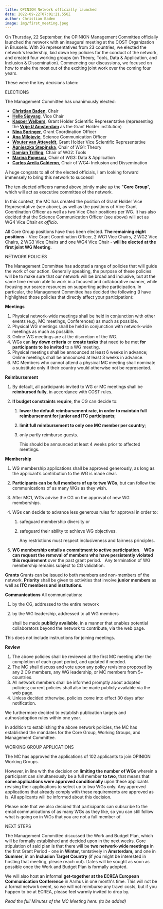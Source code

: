 ```yaml
---
title: OPINION Network officially launched
date: 2022-09-22T07:01:21.550Z
author: Christian Baden
image: img/first_meeting.jpeg
---
```

On Thursday, 22 September, the OPINION Management Committee officially launched the network with an inaugural meeting at the COST Organization in Brussels. With 26 representatives from 23 countries, we elected the network's leadership, laid down key policies for the conduct of the network, and created four working groups (on Theory, Tools, Data & Application, and Inclusion & Dissemination). Commencing our discussions, we focused on how to make the most out of the exciting joint work over the coming four years.

These were the key decisions taken:



ELECTIONS

The Management Committee has unanimously elected:

* **[Christian Baden](https://scholars.huji.ac.il/christianbaden/)**, Chair
* **[Helle Sjøvaag](https://www.uis.no/en/profile/818/)**, Vice Chair
* **[Kasper Welbers](https://research.vu.nl/en/persons/kasper-welbers/)**, Grant Holder Scientific Representative (representing the **[Vrije U Amsterdam](https://vu.nl)** as the Grant Holder institution)
* **[Nina Springer](https://www.uni-muenster.de/Kowi/personen/nina-springer.html/)**, Grant Coordination Officer
* **[Ana Milojevic](https://www.fpn.bg.ac.rs/faculty/ana-milojevic/)**, Science Communication Officer
* **[Wouter van Atteveldt](https://vanatteveldt.com/)**, Grant Holder Vice Scientific Representative
* **[Agnieszka Stepinska](https://www.agnieszkastepinska.pl/)**, Chair of WG1: Theory
* **[Damian Trilling](https://www.damiantrilling.net/)**, Chair of WG2: Tools
* **[Marina Popescu](https://people.ceu.edu/marina_popescu/)**, Chair of WG3: Data & Application
* **[Carlos Arcila Calderon](https://sociocav.usal.es/web/miembros/comunicacion-y-publicidad/carlos-arcila-calderon/)**, Chair of WG4: Inclusion and Dissemination

A huge congrats to all of the elected officials, I am looking forward immensely to bring this network to success!

The ten elected officers named above jointly make up the "**Core Group**", which will act as executive committee of the network.

In this context, the MC has created the position of Grant Holder Vice Representative (see above), as well as the positions of Vice Grant Coordination Officer as well as two Vice Chair positions per WG. It has also decided that the Science Communication Officer (see above) will act as WG4 Vice Chair *ex officio*.

All Core Group positions have thus been elected. **The remaining eight positions** - Vice Grant Coordination Officer, 2 WG1 Vice Chairs, 2 WG2 Vice Chairs, 2 WG3 Vice Chairs and one WG4 Vice Chair - **will be elected at the first joint WG Meeting**.



NETWORK POLICIES

The Management Committee has adopted a range of policies that will guide the work of our action. Generally speaking, the purpose of these policies will be to make sure that our network will be broad and inclusive, but at the same time remain able to work in a focused and collaborative manner, while focusing our scarce resources on supporting active participation. In particular, the Management Committee has decided the following (I have highlighted those policies that directly affect your participation):

**Meetings**

1. Physical network-wide meetings shall be held in conjunction with other events (e.g., MC meetings, Conferences) as much as possible.
2. Physical WG meetings shall be held in conjunction with network-wide meetings as much as possible.
3. Online WG meetings are at the discretion of the WG.
4. WGs can **lay down criteria** or **create tasks** that need to be met **for participants to be invited** to a WG meeting.
5. Physical meetings shall be announced at least 6 weeks in advance; Online meetings shall be announced at least 3 weeks in advance.
6. MC Members who cannot attend a physical MC meeting shall nominate a substitute only if their country would otherwise not be represented.

**Reimbursement**

1. By default, all participants invited to WG or MC meetings shall be **reimbursed fully**, in accordance with COST rules.
2. **If budget constraints require**, the CG can decide to:

   1. **lower the default reimbursement rate, in order to maintain full reimbursement for junior and ITC participants**;
   2. **limit full reimbursement to only one MC member per country**;
   3. only partly reimburse guests.

      This should be announced at least 4 weeks prior to affected meetings.

**Membership**

1. WG membership applications shall be approved generously, as long as the applicant’s contribution to the WG is made clear.
2. **Participants can be full members of up to two WGs**, but can follow the communications of as many WGs as they wish.
3. After MC1, WGs advise the CG on the approval of new WG memberships.
4. WGs can decide to advance less generous rules for approval in order to:

   1. safeguard membership diversity or
   2. safeguard their ability to achieve WG objectives.

      Any restrictions must respect inclusiveness and fairness principles.
5. **WG membership entails a commitment to active participation.**
     **WGs can request the removal of members who have persistently violated this requirement** over the past grant period.
     Any termination of WG membership remains subject to CG validation.

**Grants**
Grants can be issued to both members and non-members of the network. **Priority** shall be given to activities that involve **junior members** as well as **ITC members and institutions.**

**Communications**
All communications:

1. by the CG, addressed to the entire network
2. by the WG leadership, addressed to all WG members

   shall be made **publicly available**, in a manner that enables potential collaborators beyond the network to contribute, via the web page.

This does not include instructions for joining meetings.

**Review**

1. The above policies shall be reviewed at the first MC meeting after the completion of each grant period, and updated if needed.
2. The MC shall discuss and vote upon any policy revisions proposed by any 2 CG members, any WG leadership, or MC members from 5+ countries.
3. All network members shall be informed promptly about adopted policies; current policies shall also be made publicly available via the web page.
4. Unless decided otherwise, policies come into effect 30 days after notification.

We furthermore decided to establish publication targets and author/adoption rules within one year.

In addition to establishing the above network policies, the MC has established the mandates for the Core Group, Working Groups, and Management Committee.



WORKING GROUP APPLICATIONS

The MC has approved the applications of 102 applicants to join OPINION Working Groups.

However, in line with the decision on **limiting the number of WGs** wherein a participant can simultaneously be a full member **to two**, that means that **some applications were approved conditionally** upon these applicants revising their applications to select up to two WGs only. Any approved applications that already comply with these requirements are approved as is. All applicants will be informed about this decision.

Please note that we also decided that participants can subscribe to the email communications of as many WGs as they like, so you can still follow what is going on in WGs that you are not a full member of.



NEXT STEPS

The Management Committee discussed the Work and Budget Plan, which will be formally established and decided upon in the next weeks. Core stipulation of said plan is that there will be **two network-wide meetings** in the first Grant Period - one in **Winter**, tentatively in **Amsterdam**, and one in **Summer**, in an **Inclusion Target Country** (if you might be interested in hosting that meeting, please reach out). Dates will be sought as soon as possible once the Work and Budget Plan is formally adopted.

We will also host an informal **get-together at the ECREA European Communication Conference** in Aarhus in one month's time. This will not be a formal network event, so we will not reimburse any travel costs, but if you happen to be at ECREA, please feel warmly invited to drop by.

*Read the full Minutes of the MC Meeting here: (to be added)*